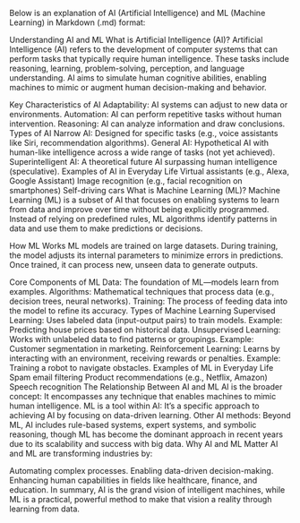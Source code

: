 Below is an explanation of AI (Artificial Intelligence) and ML (Machine Learning) in Markdown (.md) format:

Understanding AI and ML
What is Artificial Intelligence (AI)?
Artificial Intelligence (AI) refers to the development of computer systems that can perform tasks that typically require human intelligence. These tasks include reasoning, learning, problem-solving, perception, and language understanding. AI aims to simulate human cognitive abilities, enabling machines to mimic or augment human decision-making and behavior.

Key Characteristics of AI
Adaptability: AI systems can adjust to new data or environments.
Automation: AI can perform repetitive tasks without human intervention.
Reasoning: AI can analyze information and draw conclusions.
Types of AI
Narrow AI: Designed for specific tasks (e.g., voice assistants like Siri, recommendation algorithms).
General AI: Hypothetical AI with human-like intelligence across a wide range of tasks (not yet achieved).
Superintelligent AI: A theoretical future AI surpassing human intelligence (speculative).
Examples of AI in Everyday Life
Virtual assistants (e.g., Alexa, Google Assistant)
Image recognition (e.g., facial recognition on smartphones)
Self-driving cars
What is Machine Learning (ML)?
Machine Learning (ML) is a subset of AI that focuses on enabling systems to learn from data and improve over time without being explicitly programmed. Instead of relying on predefined rules, ML algorithms identify patterns in data and use them to make predictions or decisions.

How ML Works
ML models are trained on large datasets. During training, the model adjusts its internal parameters to minimize errors in predictions. Once trained, it can process new, unseen data to generate outputs.

Core Components of ML
Data: The foundation of ML—models learn from examples.
Algorithms: Mathematical techniques that process data (e.g., decision trees, neural networks).
Training: The process of feeding data into the model to refine its accuracy.
Types of Machine Learning
Supervised Learning:
Uses labeled data (input-output pairs) to train models.
Example: Predicting house prices based on historical data.
Unsupervised Learning:
Works with unlabeled data to find patterns or groupings.
Example: Customer segmentation in marketing.
Reinforcement Learning:
Learns by interacting with an environment, receiving rewards or penalties.
Example: Training a robot to navigate obstacles.
Examples of ML in Everyday Life
Spam email filtering
Product recommendations (e.g., Netflix, Amazon)
Speech recognition
The Relationship Between AI and ML
AI is the broader concept: It encompasses any technique that enables machines to mimic human intelligence.
ML is a tool within AI: It’s a specific approach to achieving AI by focusing on data-driven learning.
Other AI methods: Beyond ML, AI includes rule-based systems, expert systems, and symbolic reasoning, though ML has become the dominant approach in recent years due to its scalability and success with big data.
Why AI and ML Matter
AI and ML are transforming industries by:

Automating complex processes.
Enabling data-driven decision-making.
Enhancing human capabilities in fields like healthcare, finance, and education.
In summary, AI is the grand vision of intelligent machines, while ML is a practical, powerful method to make that vision a reality through learning from data.
